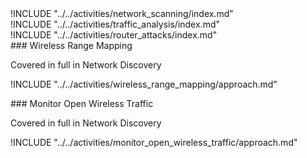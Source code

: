 
<div class="boxtext">
!INCLUDE "../../activities/network_scanning/index.md"
</div>

<div class="boxtext">
!INCLUDE "../../activities/traffic_analysis/index.md"
</div>

<div class="boxtext">
!INCLUDE "../../activities/router_attacks/index.md"
</div>

<div class="boxtext">
### Wireless Range Mapping

Covered in full in Network Discovery

!INCLUDE "../../activities/wireless_range_mapping/approach.md"
</div>

<div class="boxtext">
### Monitor Open Wireless Traffic

Covered in full in Network Discovery

!INCLUDE "../../activities/monitor_open_wireless_traffic/approach.md"
</div>
